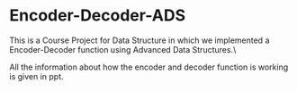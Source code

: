 # Encoder-Decoder-ADS

This is a Course Project for Data Structure in which we implemented a Encoder-Decoder function using Advanced Data Structures.\

All the information about how the encoder and decoder function is working is given in ppt.
